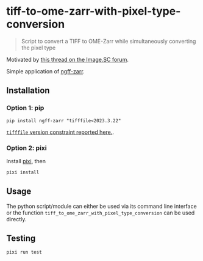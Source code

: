 # tiff-to-ome-zarr-with-pixel-type-conversion

> Script to convert a TIFF to OME-Zarr while simultaneously converting the pixel type

Motivated by [this thread on the Image.SC forum](https://forum.image.sc/t/lazy-conversion-into-ome-zarr-while-changing-bit-depth/99511).

Simple application of [ngff-zarr](https://ngff-zarr.readthedocs.io/).

## Installation

### Option 1: pip

```shell
pip install ngff-zarr "tifffile<2023.3.22"
```

[`tifffile` version constraint reported here.](https://github.com/cgohlke/tifffile/issues/67).

### Option 2: pixi

Install [pixi](https://pixi.sh), then

```sh
pixi install
```

## Usage

The python script/module can either be used via its command line interface
or the function `tiff_to_ome_zarr_with_pixel_type_conversion` can be used directly.

## Testing

```sh
pixi run test
```
